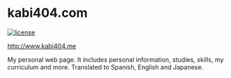 # kabi404.com

[![license](https://img.shields.io/github/license/mashape/apistatus.svg)](https://github.com/kabi404/kabi404.github.io/blob/master/LICENSE)

http://www.kabi404.me

My personal web page.
It includes personal information, studies, skills, my curriculum and more.
Translated to Spanish, English and Japanese.
